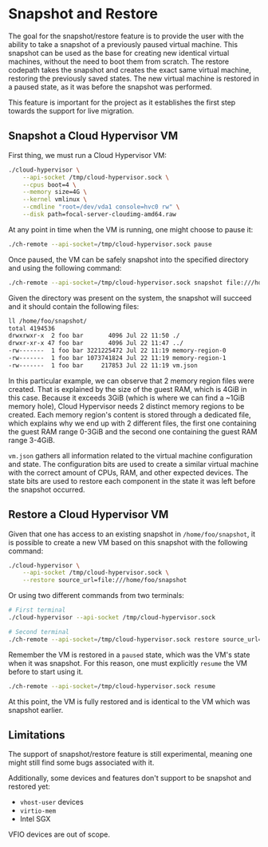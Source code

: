 # Snapshot and Restore

The goal for the snapshot/restore feature is to provide the user with the
ability to take a snapshot of a previously paused virtual machine. This
snapshot can be used as the base for creating new identical virtual machines,
without the need to boot them from scratch. The restore codepath takes the
snapshot and creates the exact same virtual machine, restoring the previously
saved states. The new virtual machine is restored in a paused state, as it was
before the snapshot was performed.

This feature is important for the project as it establishes the first step
towards the support for live migration.

## Snapshot a Cloud Hypervisor VM

First thing, we must run a Cloud Hypervisor VM:

```bash
./cloud-hypervisor \
    --api-socket /tmp/cloud-hypervisor.sock \
    --cpus boot=4 \
    --memory size=4G \
    --kernel vmlinux \
    --cmdline "root=/dev/vda1 console=hvc0 rw" \
    --disk path=focal-server-cloudimg-amd64.raw
```

At any point in time when the VM is running, one might choose to pause it:

```bash
./ch-remote --api-socket=/tmp/cloud-hypervisor.sock pause
```

Once paused, the VM can be safely snapshot into the specified directory and
using the following command:

```bash
./ch-remote --api-socket=/tmp/cloud-hypervisor.sock snapshot file:///home/foo/snapshot
```

Given the directory was present on the system, the snapshot will succeed and
it should contain the following files:

```bash
ll /home/foo/snapshot/
total 4194536
drwxrwxr-x  2 foo bar       4096 Jul 22 11:50 ./
drwxr-xr-x 47 foo bar       4096 Jul 22 11:47 ../
-rw-------  1 foo bar 3221225472 Jul 22 11:19 memory-region-0
-rw-------  1 foo bar 1073741824 Jul 22 11:19 memory-region-1
-rw-------  1 foo bar     217853 Jul 22 11:19 vm.json
```

In this particular example, we can observe that 2 memory region files were
created. That is explained by the size of the guest RAM, which is 4GiB in this
case. Because it exceeds 3GiB (which is where we can find a ~1GiB memory hole),
Cloud Hypervisor needs 2 distinct memory regions to be created. Each memory
region's content is stored through a dedicated file, which explains why we end
up with 2 different files, the first one containing the guest RAM range 0-3GiB
and the second one containing the guest RAM range 3-4GiB.

`vm.json` gathers all information related to the virtual machine configuration
and state. The configuration bits are used to create a similar virtual machine
with the correct amount of CPUs, RAM, and other expected devices. The state
bits are used to restore each component in the state it was left before the
snapshot occurred.

## Restore a Cloud Hypervisor VM

Given that one has access to an existing snapshot in `/home/foo/snapshot`,
it is possible to create a new VM based on this snapshot with the following 
command:

```bash
./cloud-hypervisor \
    --api-socket /tmp/cloud-hypervisor.sock \
    --restore source_url=file:///home/foo/snapshot
```

Or using two different commands from two terminals:

```bash
# First terminal
./cloud-hypervisor --api-socket /tmp/cloud-hypervisor.sock

# Second terminal
./ch-remote --api-socket=/tmp/cloud-hypervisor.sock restore source_url=file:///home/foo/snapshot
```

Remember the VM is restored in a `paused` state, which was the VM's state when
it was snapshot. For this reason, one must explicitly `resume` the VM before to
start using it.

```bash
./ch-remote --api-socket=/tmp/cloud-hypervisor.sock resume
```

At this point, the VM is fully restored and is identical to the VM which was
snapshot earlier.

## Limitations

The support of snapshot/restore feature is still experimental, meaning one
might still find some bugs associated with it.

Additionally, some devices and features don't support to be snapshot and
restored yet:
- `vhost-user` devices
- `virtio-mem`
- Intel SGX

VFIO devices are out of scope.
